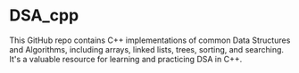 # DSA_cpp
This GitHub repo contains C++ implementations of common Data Structures and Algorithms, including arrays, linked lists, trees, sorting, and searching. It's a valuable resource for learning and practicing DSA in C++.
